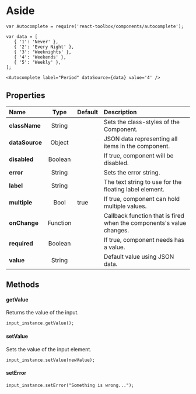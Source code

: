 # Aside

```
var Autocomplete = require('react-toolbox/components/autocomplete');

var data = [
   { '1': 'Never' },
   { '2': 'Every Night' },
   { '3': 'Weeknights' },
   { '4': 'Weekends' },
   { '5': 'Weekly' },
];

<Autocomplete label="Period" dataSource={data} value='4' />
```

## Properties

| Name              | Type          | Default         | Description|
|:-                 |:-:            | :-              |:-|
| **className**     | String        |                 | Sets the class-styles of the Component.|
| **dataSource**    | Object        |                 | JSON data representing all items in the component.|
| **disabled**      | Boolean       |                 | If true, component will be disabled.|
| **error**         | String        |                 | Sets the error string.|
| **label**         | String        |                 | The text string to use for the floating label element.|
| **multiple**      | Bool          | true            | If true, component can hold multiple values.|
| **onChange**      | Function      |                 | Callback function that is fired when the components's value changes.|
| **required**      | Boolean       |                 | If true, component needs has a value.|
| **value**         | String        |                 | Default value using JSON data.|

## Methods

#### getValue
Returns the value of the input.

```
input_instance.getValue();
```

#### setValue
Sets the value of the input element.

```
input_instance.setValue(newValue);
```

#### setError

```
input_instance.setError("Something is wrong...");
```
